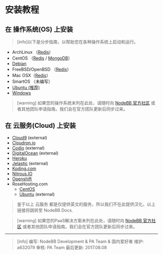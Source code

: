 # 安装教程
## 在 操作系统(OS) 上安装
>[info]以下是分步指南，以帮助您在各种操作系统上启动和运行。
* ArchLinux （[Redis](https://www.kancloud.cn/a632079/nodebb-cn/372548)）
* CentOS （[Redis](https://www.kancloud.cn/a632079/nodebb-cn/372107) / [MongoDB](https://www.kancloud.cn/a632079/nodebb-cn/372108)）
* [Debian](https://www.kancloud.cn/a632079/nodebb-cn/372106)
* FreeBSD/OpenBSD （[Redis](https://www.kancloud.cn/a632079/nodebb-cn/372548)）
* Mac OSX（[Redis](https://www.kancloud.cn/a632079/nodebb-cn/372550)）
* SmartOS （未编写）
* [Ubuntu (推荐)](https://www.kancloud.cn/a632079/nodebb-cn/372106)
* [Windows](https://www.kancloud.cn/a632079/nodebb-cn/372997)

>[warning] 如果您的操作系统未列在此处，请随时向 [NodeBB 官方社区](https://community.nodebb.org/) 或者其他团队申请指南。我们会在官方团队更新后同步过来。

## 在 云服务(Cloud) 上安装
* [Cloud9](https://community.nodebb.org/topic/7983/setting-up-nodebb-on-cloud-9) (external)
* [Cloudron.io](https://docs.nodebb.org/installing/cloud/cloudron)
* [Codio](https://codio.com/docs/ide/tutorials/nodebb/) (external)
* [DigitalOcean](http://www.blogsynthesis.com/install-nodebb-on-digitalocean/) (external)
* [Heroku](https://docs.nodebb.org/installing/cloud/heroku)
* [Jelastic](http://docs.jelastic.com/nodebb) (external)
* [Koding.com](https://docs.nodebb.org/installing/cloud/koding)
* [Nitrous.IO](https://docs.nodebb.org/installing/cloud/nitrous)
* [Openshift](https://docs.nodebb.org/installing/cloud/openshift)
* RoseHosting.com
   - [CentOS](https://www.rosehosting.com/blog/how-to-install-nodebb-on-a-centos-7-vps/)
   - [Ubuntu](https://www.rosehosting.com/blog/install-and-setup-nodebb-with-redis-and-nginx-on-ubuntu-12-04/) (external)
   
> 鉴于以上 云服务 都是仅提供英文的服务，所以我们不在此提供汉化，以上链接将跳转至 NodeBB Docs.


>[warning] 如果您的PaaS解决方案未列在此处，请随时向 [NodeBB 官方社区](https://community.nodebb.org/) 或者其他团队申请指南。我们会在官方团队更新后同步过来。

---------------
>[info] 编写: NodeBB Development & PA Team & 国内爱好者
维护: a632079
审核: PA Team
最后更新: 2017.08.08
